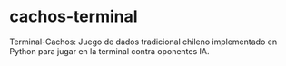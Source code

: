# cachos-terminal
Terminal-Cachos: Juego de dados tradicional chileno implementado en Python para jugar en la terminal contra oponentes IA.
